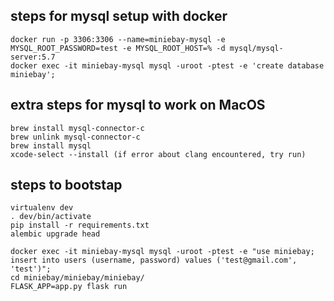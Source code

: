 
## steps for mysql setup with docker
```
docker run -p 3306:3306 --name=miniebay-mysql -e MYSQL_ROOT_PASSWORD=test -e MYSQL_ROOT_HOST=% -d mysql/mysql-server:5.7
docker exec -it miniebay-mysql mysql -uroot -ptest -e 'create database miniebay';
```

## extra steps for mysql to work on MacOS
```
brew install mysql-connector-c
brew unlink mysql-connector-c
brew install mysql
xcode-select --install (if error about clang encountered, try run)
```

## steps to bootstap
```
virtualenv dev
. dev/bin/activate
pip install -r requirements.txt
alembic upgrade head

docker exec -it miniebay-mysql mysql -uroot -ptest -e "use miniebay; insert into users (username, password) values ('test@gmail.com', 'test')";
cd miniebay/miniebay/miniebay/
FLASK_APP=app.py flask run
```
